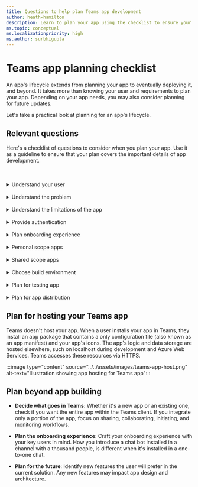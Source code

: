 ```yaml
---
title: Questions to help plan Teams app development
author: heath-hamilton
description: Learn to plan your app using the checklist to ensure your plan covers the important details of app development.
ms.topic: conceptual
ms.localizationpriority: high
ms.author: surbhigupta
---
```


# Teams app planning checklist

An app's lifecycle extends from planning your app to eventually deploying it, and beyond. It takes more than knowing your user and requirements to plan your app. Depending on your app needs, you may also consider planning for future updates.

Let's take a practical look at planning for an app's lifecycle.

## Relevant questions

Here's a checklist of questions to consider when you plan your app. Use it as a guideline to ensure that your plan covers the important details of app development.

<br>
<br>
<details>
<summary>Understand your user</summary>

| # | Consider... |
| --- | --- |
| 1 | Are the users primarily front-line workers on mobile clients? |
| 2 | Do you expect many guest users to need access to your app? |
| 3 | Do they use teams and channels or primarily group chats? |
| 4 | How technically sophisticated are your primary users? |
| 5 | Do you need a thorough onboarding experience or a few pointers might do? |

</details>
<br>
<details>
<summary>Understand the problem</summary>

| # | Consider... |
|--- | --- |
| 1 | What are the pros and cons of the current state system used by your users? |
| 2 | What are the issues faced by your users that you want to address? |
| 3 | What features or capabilities your users like and love in their current way of doing the process? |

</details>
<br>
<details>
<summary>Understand the limitations of the app</summary>

| # | Consider... |
| --- | --- |
| 1 | What are the challenges with back end integration of the current app? |
| 2 | Who owns the back end data - In-house or third-party? |
| 3 | Are there firewalls that impact the functioning of the app? |
| 4 | Are there APIs to access the data you need for functioning of your app? |

</details>
<br>
<details>
<summary>Provide authentication</summary>

| # | Consider...|
|--- | --- |
| 1 | Will the users access different views of data based on their roles? |
| 2 | Is there PII involved? |
| 3 | Will the interactions also be based on the user roles? |
| 4 | Will external users access the app? |

</details>
<br>
<details>
<summary>Plan onboarding experience</summary>

| # | Consider... |
| --- | --- |
| 1 | What happens when a user first configures your tab in a channel? |
| 2 | If you're sharing cards with a message extension, does it make sense to add a small link to a learn more page to help introduce users to what else your app can do? |
| 3 | Do you expect most people to already have some context of what your app is for, or to have already used your services in another context? |
| 4 | Are they coming to your app with no prior knowledge? |

</details>
<br>
<details>
<summary>Personal scope apps</summary>

| # | Consider... |
| --- | --- |
| 1 | Are there one-on-one interactions with the app required for privacy or other reasons? For example, checking leave balance or other private information. |
| 2 | Are they're going to be collaboration among users who might not have any common Teams? For example, finding upcoming organization wide events in a company. |
| 3 | Are there any personalized notifications or messages that need to be sent to a user throughout the Teams app experience? |

</details>
<br>
<details>
<summary>Shared scope apps</summary>

| # | Consider... |
| --- | --- |
| 1 | Is the information presented by the app, either in tab or through a bot, relevant and useful for most of the members in a Team? For example, Scrum app. |
| 2 | Could the app’s context change depending on the team in which it's added to? For example, Planner’s tasks are different in different teams. |
| 3 | Is it possible that all members in a persona who need to collaborate are a part of a single team? For example, agents working on a ticket. |

</details>
<br>
<details>
<summary>Choose build environment</summary>

Suggestion: Options that help select the correct environment based on app needs.
</details>
<br>
<details>
<summary>Plan for testing app</summary>

Suggestion: Options that help determine the best testing environment for the app.
</details>
<br>
<details>
<summary>Plan for app distribution</summary>

Suggestion: Options that help determine the best distribution model.

</details>

## Plan for hosting your Teams app

Teams doesn't host your app. When a user installs your app in Teams, they install an app package that contains a only configuration file (also known as an app manifest) and your app's icons. The app's logic and data storage are hosted elsewhere, such on localhost during development and Azure Web Services. Teams accesses these resources via HTTPS.

:::image type="content" source="../../assets/images/teams-app-host.png" alt-text="Illustration showing app hosting for Teams app":::

## Plan beyond app building

- **Decide what goes in Teams**: Whether it's a new app or an existing one, check if you want the entire app within the Teams client. If you integrate only a portion of the app, focus on sharing, collaborating, initiating, and monitoring workflows.

- **Plan the onboarding experience**: Craft your onboarding experience with your key users in mind. How you introduce a chat bot installed in a channel with a thousand people, is different when it's installed in a one-to-one chat.

- **Plan for the future**: Identify new features the user will prefer in the current solution. Any new features may impact app design and architecture.
